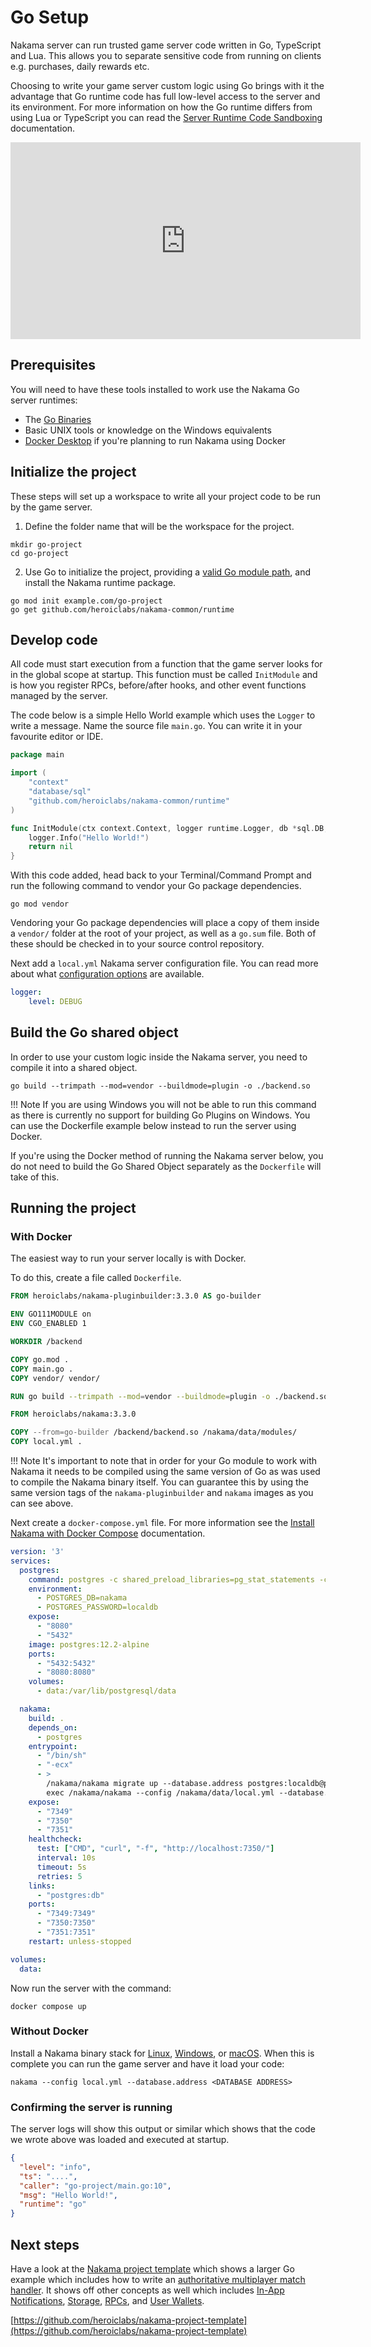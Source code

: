 # Go Setup

Nakama server can run trusted game server code written in Go, TypeScript and Lua. This allows you to separate sensitive code from running on clients e.g. purchases, daily rewards etc.

Choosing to write your game server custom logic using Go brings with it the advantage that Go runtime code has full low-level access to the server and its environment. For more information on how the Go runtime differs from using Lua or TypeScript you can read the [Server Runtime Code Sandboxing](runtime-code-basics/#sandboxing) documentation.

<iframe width="560" height="315" src="https://www.youtube.com/embed/Ru3RZ6LkJEk" title="YouTube video player" frameborder="0" allow="accelerometer; autoplay; clipboard-write; encrypted-media; gyroscope; picture-in-picture" allowfullscreen></iframe>

## Prerequisites

You will need to have these tools installed to work use the Nakama Go server runtimes:

* The [Go Binaries](https://golang.org/dl/)
* Basic UNIX tools or knowledge on the Windows equivalents
* [Docker Desktop](https://www.docker.com/products/docker-desktop) if you're planning to run Nakama using Docker

## Initialize the project

These steps will set up a workspace to write all your project code to be run by the game server.

1. Define the folder name that will be the workspace for the project.

```shell
mkdir go-project
cd go-project
```

2. Use Go to initialize the project, providing a [valid Go module path](https://golang.org/ref/mod#module-path), and install the Nakama runtime package.

```shell
go mod init example.com/go-project
go get github.com/heroiclabs/nakama-common/runtime
```

## Develop code

All code must start execution from a function that the game server looks for in the global scope at startup. This function must be called `InitModule` and is how you register RPCs, before/after hooks, and other event functions managed by the server.

The code below is a simple Hello World example which uses the `Logger` to write a message. Name the source file `main.go`. You can write it in your favourite editor or IDE.

```go
package main

import (
    "context"
    "database/sql"
    "github.com/heroiclabs/nakama-common/runtime"
)

func InitModule(ctx context.Context, logger runtime.Logger, db *sql.DB, nk runtime.NakamaModule, initializer runtime.Initializer) error {
    logger.Info("Hello World!")
    return nil
}
```

With this code added, head back to your Terminal/Command Prompt and run the following command to vendor your Go package dependencies.

```shell
go mod vendor
```

Vendoring your Go package dependencies will place a copy of them inside a `vendor/` folder at the root of your project, as well as a `go.sum` file. Both of these should be checked in to your source control repository.

Next add a `local.yml` Nakama server configuration file. You can read more about what [configuration options](/install-configuration/) are available.

```yml
logger:
    level: DEBUG
```

## Build the Go shared object

In order to use your custom logic inside the Nakama server, you need to compile it into a shared object.

```shell
go build --trimpath --mod=vendor --buildmode=plugin -o ./backend.so
```

!!! Note
    If you are using Windows you will not be able to run this command as there is currently no support for building Go Plugins on Windows. You can use the Dockerfile example below instead to run the server using Docker.

If you're using the Docker method of running the Nakama server below, you do not need to build the Go Shared Object separately as the `Dockerfile` will take of this.

## Running the project

### With Docker

The easiest way to run your server locally is with Docker.

To do this, create a file called `Dockerfile`.

```dockerfile
FROM heroiclabs/nakama-pluginbuilder:3.3.0 AS go-builder

ENV GO111MODULE on
ENV CGO_ENABLED 1

WORKDIR /backend

COPY go.mod .
COPY main.go .
COPY vendor/ vendor/

RUN go build --trimpath --mod=vendor --buildmode=plugin -o ./backend.so

FROM heroiclabs/nakama:3.3.0

COPY --from=go-builder /backend/backend.so /nakama/data/modules/
COPY local.yml .
```

!!! Note
    It's important to note that in order for your Go module to work with Nakama it needs to be compiled using the same version of Go as was used to compile the Nakama binary itself. You can guarantee this by using the same version tags of the `nakama-pluginbuilder` and `nakama` images as you can see above.

Next create a `docker-compose.yml` file. For more information see the [Install Nakama with Docker Compose](/install-docker-quickstart/) documentation.

```yml
version: '3'
services:
  postgres:
    command: postgres -c shared_preload_libraries=pg_stat_statements -c pg_stat_statements.track=all
    environment:
      - POSTGRES_DB=nakama
      - POSTGRES_PASSWORD=localdb
    expose:
      - "8080"
      - "5432"
    image: postgres:12.2-alpine
    ports:
      - "5432:5432"
      - "8080:8080"
    volumes:
      - data:/var/lib/postgresql/data

  nakama:
    build: .
    depends_on:
      - postgres
    entrypoint:
      - "/bin/sh"
      - "-ecx"
      - >
        /nakama/nakama migrate up --database.address postgres:localdb@postgres:5432/nakama &&
        exec /nakama/nakama --config /nakama/data/local.yml --database.address postgres:localdb@postgres:5432/nakama
    expose:
      - "7349"
      - "7350"
      - "7351"
    healthcheck:
      test: ["CMD", "curl", "-f", "http://localhost:7350/"]
      interval: 10s
      timeout: 5s
      retries: 5
    links:
      - "postgres:db"
    ports:
      - "7349:7349"
      - "7350:7350"
      - "7351:7351"
    restart: unless-stopped

volumes:
  data:
```

Now run the server with the command:

```
docker compose up
```

### Without Docker

Install a Nakama binary stack for [Linux](install-binary-linux-quickstart.md), [Windows](install-binary-windows-quickstart.md), or [macOS](install-binary-macos-quickstart.md). When this is complete you can run the game server and have it load your code:

``` shell
nakama --config local.yml --database.address <DATABASE ADDRESS>
```

### Confirming the server is running

The server logs will show this output or similar which shows that the code we wrote above was loaded and executed at startup.

``` json
{
  "level": "info",
  "ts": "....",
  "caller": "go-project/main.go:10",
  "msg": "Hello World!",
  "runtime": "go"
}
```

## Next steps

Have a look at the [Nakama project template](https://github.com/heroiclabs/nakama-project-template) which shows a larger Go example which includes how to write an [authoritative multiplayer match handler](gameplay-multiplayer-server-multiplayer.md). It shows off other concepts as well which includes [In-App Notifications](social-in-app-notifications.md), [Storage](storage-collections.md), [RPCs](runtime-code-basics.md#rpc-hook), and [User Wallets](user-accounts.md#virtual-wallet).

[https://github.com/heroiclabs/nakama-project-template](https://github.com/heroiclabs/nakama-project-template)
